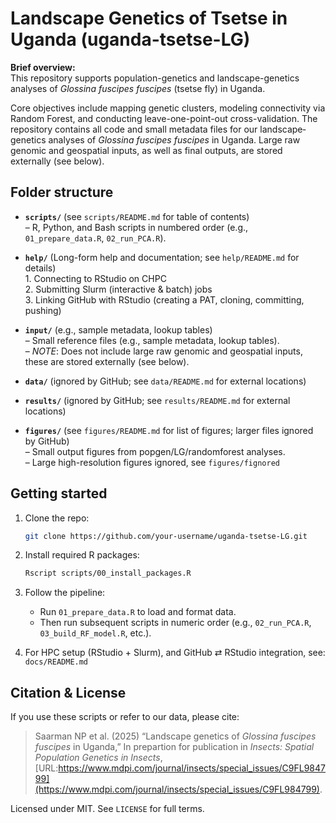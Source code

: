 # Landscape Genetics of Tsetse in Uganda (uganda-tsetse-LG)

**Brief overview:**  
This repository supports population-genetics and landscape-genetics analyses of *Glossina fuscipes fuscipes* (tsetse fly) in Uganda.  

Core objectives include mapping genetic clusters, modeling connectivity via Random Forest, and conducting leave-one-point-out cross-validation. The repository contains all code and small metadata files for our landscape‐genetics analyses of *Glossina fuscipes fuscipes* in Uganda.  Large raw genomic and geospatial inputs, as well as final outputs, are stored externally (see below).

## Folder structure

- **`scripts/`**  (see `scripts/README.md` for table of contents)   
  – R, Python, and Bash scripts in numbered order (e.g., `01_prepare_data.R`, `02_run_PCA.R`).  
  
- **`help/`**  (Long-form help and documentation; see `help/README.md` for details)  
      1. Connecting to RStudio on CHPC  
      2. Submitting Slurm (interactive & batch) jobs  
      3. Linking GitHub with RStudio (creating a PAT, cloning, committing, pushing)  

- **`input/`** (e.g., sample metadata, lookup tables)      
  – Small reference files (e.g., sample metadata, lookup tables).      
  – *NOTE*: Does not include large raw genomic and geospatial inputs, these are stored externally (see below).
          
- **`data/`** (ignored by GitHub; see `data/README.md` for external locations)

- **`results/`** (ignored by GitHub; see `results/README.md` for external locations)

- **`figures/`**  (see `figures/README.md` for list of figures; larger files ignored by GitHub)      
  – Small output figures from popgen/LG/randomforest analyses.      
  – Large high-resolution figures ignored, see `figures/fignored`


## Getting started

1. Clone the repo:
    ```bash
    git clone https://github.com/your-username/uganda-tsetse-LG.git
    ```

2. Install required R packages:
    ```bash
    Rscript scripts/00_install_packages.R
    ```
3. Follow the pipeline:
    - Run `01_prepare_data.R` to load and format data.
    - Then run subsequent scripts in numeric order (e.g., `02_run_PCA.R`, `03_build_RF_model.R`, etc.).

4. For HPC setup (RStudio + Slurm), and GitHub ⇄ RStudio integration, see:
   `docs/README.md`


## Citation & License

If you use these scripts or refer to our data, please cite:  
> Saarman NP et al. (2025) “Landscape genetics of *Glossina fuscipes fuscipes* in Uganda,” In prepartion for publication in *Insects: Spatial Population Genetics in Insects*, [URL:https://www.mdpi.com/journal/insects/special_issues/C9FL984799](https://www.mdpi.com/journal/insects/special_issues/C9FL984799).

Licensed under MIT. See `LICENSE` for full terms.
